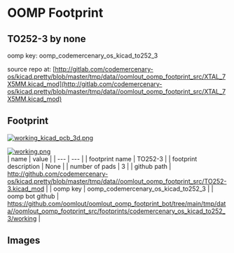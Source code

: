 # OOMP Footprint  
## TO252-3  by none  
  
oomp key: oomp_codemercenary_os_kicad_to252_3  
  
source repo at: [http://gitlab.com/codemercenary-os/kicad.pretty/blob/master/tmp/data//oomlout_oomp_footprint_src/XTAL_7X5MM.kicad_mod](http://gitlab.com/codemercenary-os/kicad.pretty/blob/master/tmp/data//oomlout_oomp_footprint_src/XTAL_7X5MM.kicad_mod)  
## Footprint  
  
[![working_kicad_pcb_3d.png](working_kicad_pcb_3d_600.png)](working_kicad_pcb_3d.png)  
  
[![working.png](working_600.png)](working.png)  
| name | value | 
| --- | --- | 
| footprint name | TO252-3 | 
| footprint description | None | 
| number of pads | 3 | 
| github path | http://github.com/codemercenary-os/kicad.pretty/blob/master/tmp/data//oomlout_oomp_footprint_src/TO252-3.kicad_mod | 
| oomp key | oomp_codemercenary_os_kicad_to252_3 | 
| oomp bot github | https://github.com/oomlout/oomlout_oomp_footprint_bot/tree/main/tmp/data//oomlout_oomp_footprint_src/footprints/codemercenary_os_kicad_to252_3/working | 
## Images  
